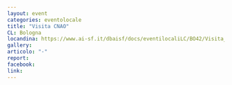 ```yaml
---
layout: event
categories: eventolocale
title: "Visita CNAO"
CL: Bologna
locandina: https://www.ai-sf.it/dbaisf/docs/eventilocaliLC/BO42/Visita_CNAO_Bologna.jpg
gallery:
articolo: "-"
report:
facebook: 
link: 
---
```

